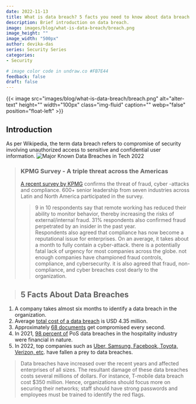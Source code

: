 ```yaml
---
date: 2022-11-13
title: What is data breach? 5 facts you need to know about data breach
description: Brief introduction on data breach.
image: images/blog/what-is-data-breach/breach.png
image_height: ""
image_width: "500px"
author: devika-das
series: Security Series
categories:
- Security

# image color code in undraw.co #FB7E44 
feedback: false
draft: false
---
```


{{< image src="images/blog/what-is-data-breach/breach.png" alt="alter-text" height="" width="100px" class="img-fluid" caption="" webp="false" position="float-left" >}}

 ## Introduction
As per Wikipedia, the term data breach refers to compromise of security involving unauthorized access to sensitive and confidential user information. 
![Major Known Data Breaches in Tech 2022](https://venngage-wordpress.s3.amazonaws.com/uploads/2022/09/data-breach-2022-template-preview-1024x663.png)
> ### KPMG Survey - A triple threat across the Americas
> [A recent survey by KPMG](https://home.kpmg/xx/en/home/insights/2022/01/kpmg-fraud-outlook-survey.html) confirms the threat of fraud, cyber -attacks and compliance. 600+ senior leadership from seven industries across Latin and North America participated in the survey. 
>> 9 in 10 respondents say that remote working has reduced their ability to monitor behavior, thereby increasing the risks of external/internal fraud. 
>31% respondents also confirmed fraud perpetrated by an insider in the past year.  
Respondents also agreed that compliance has now become a reputational issue for enterprises. On an average, it takes about a month to fully contain a cyber-attack. there is a potentially fatal lack of urgency for most companies across the globe. not enough companies have championed fraud controls, compliance, and cybersecurity. 
it is also agreed that fraud, non-compliance, and cyber breaches cost dearly to the organization. 

> ## 5 Facts About Data Breaches 
> 
 1. A company takes almost six months to identify a data breach in the organization.
 2. Average [total cost of a data breach](https://www.ibm.com/reports/data-breach) is USD 4.35 million.
 3. Approximately [68 documents](https://venngage.com/blog/data-breach-2022) get compromised every second.
 4. In 2021, [98 percent of](https://www.verizon.com/business/resources/reports/dbir/2020/data-breach-statistics-by-industry/accommodation-food-services/) PoS data breaches in the hospitality industry were financial in nature. 
 5. In 2022, top companies such as [Uber, Samsung, Facebook, Toyota, Verizon, etc](https://tech.co/news/data-breaches-2022-so-far). have fallen a prey to data breaches.

> Data breaches have increased over the recent years and affected enterprises of all sizes. The resultant damage of these data breaches costs several millions of dollars. For instance, T-mobile data breach cost $350 million. Hence, organizations should focus more on securing their networks; staff should have strong passwords and employees must be trained to identify the red flags. 

